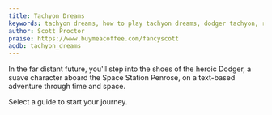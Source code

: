 ```yaml
---
title: Tachyon Dreams
keywords: tachyon dreams, how to play tachyon dreams, dodger tachyon, radiant fish of the apocalypse, tachyon dreams walkthrough, let's play tachyon dreams
author: Scott Proctor
praise: https://www.buymeacoffee.com/fancyscott
agdb: tachyon_dreams
---
```


In the far distant future, you'll step into the shoes of the heroic Dodger, a suave character aboard the Space Station Penrose, on a text-based adventure through time and space.

Select a guide to start your journey.
